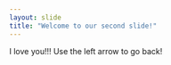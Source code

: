 ```yaml
---
layout: slide
title: "Welcome to our second slide!"
---
```

I love you!!!
Use the left arrow to go back!
